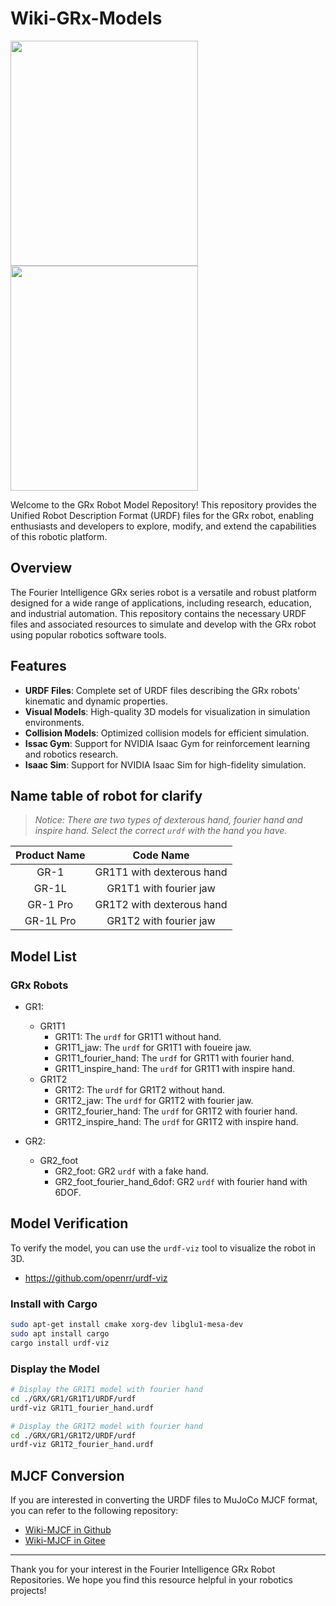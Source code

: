 # Wiki-GRx-Models

<img src="./pictures/gr1t1_model.png" width="300" height="360" />
<img src="./pictures/gr1t2_model.png" width="300" height="360" />

[//]: # (![]&#40;./pictures/GR1T1.png&#41;)

Welcome to the GRx Robot Model Repository!
This repository provides the Unified Robot Description Format (URDF) files for the GRx robot,
enabling enthusiasts and developers to explore, modify, and extend the capabilities of this robotic platform.

## Overview

The Fourier Intelligence GRx series robot is a versatile and robust platform designed for a wide range of applications,
including research, education, and industrial automation. This repository contains the necessary URDF files
and associated resources to simulate and develop with the GRx robot using popular robotics software tools.

## Features

- **URDF Files**: Complete set of URDF files describing the GRx robots' kinematic and dynamic properties.
- **Visual Models**: High-quality 3D models for visualization in simulation environments.
- **Collision Models**: Optimized collision models for efficient simulation.
- **Issac Gym**: Support for NVIDIA Isaac Gym for reinforcement learning and robotics research.
- **Isaac Sim**: Support for NVIDIA Isaac Sim for high-fidelity simulation.


## Name table of robot for clarify
> *Notice: There are two types of dexterous hand, fourier hand and inspire hand. Select the correct `urdf` with the hand you have.*

| Product Name |  Code Name |
| :----------: | :--------: |
|   GR-1       |  GR1T1 with dexterous hand |
|   GR-1L      |  GR1T1 with fourier jaw |
|   GR-1 Pro   |  GR1T2 with dexterous hand |
|   GR-1L Pro  |  GR1T2 with fourier jaw |


## Model List
### GRx Robots
- GR1:
    - GR1T1
        - GR1T1: The `urdf` for GR1T1 without hand.
        - GR1T1_jaw: The `urdf` for GR1T1 with foueire jaw.
        - GR1T1_fourier_hand: The `urdf` for GR1T1 with fourier hand.
        - GR1T1_inspire_hand: The `urdf` for GR1T1 with inspire hand.
    - GR1T2
        - GR1T2: The `urdf` for GR1T2 without hand.
        - GR1T2_jaw: The `urdf` for GR1T2 with fourier jaw.
        - GR1T2_fourier_hand: The `urdf` for GR1T2 with fourier hand.
        - GR1T2_inspire_hand: The `urdf` for GR1T2 with inspire hand.

- GR2:
    - GR2_foot
        - GR2_foot: GR2 `urdf` with a fake hand.
        - GR2_foot_fourier_hand_6dof: GR2 `urdf` with fourier hand with 6DOF.

## Model Verification

To verify the model, you can use the `urdf-viz` tool to visualize the robot in 3D.

- https://github.com/openrr/urdf-viz

### Install with Cargo

```bash
sudo apt-get install cmake xorg-dev libglu1-mesa-dev
sudo apt install cargo
cargo install urdf-viz
```

### Display the Model

```bash
# Display the GR1T1 model with fourier hand
cd ./GRX/GR1/GR1T1/URDF/urdf
urdf-viz GR1T1_fourier_hand.urdf

# Display the GR1T2 model with fourier hand
cd ./GRX/GR1/GR1T2/URDF/urdf
urdf-viz GR1T2_fourier_hand.urdf
```



## MJCF Conversion

If you are interested in converting the URDF files to MuJoCo MJCF format, you can refer to the following repository:

- [Wiki-MJCF in Github](https://github.com/FFTAI/wiki-mjcf/)
- [Wiki-MJCF in Gitee](https://gitee.com/FourierIntelligence/wiki-mjcf/)

---

Thank you for your interest in the Fourier Intelligence GRx Robot Repositories.
We hope you find this resource helpful in your robotics projects!
